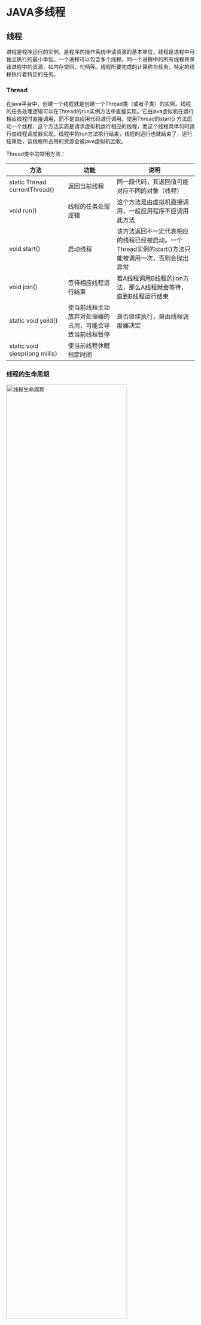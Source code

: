 # JAVA多线程

## 线程
进程是程序运行的实例，是程序向操作系统申请资源的基本单位，线程是进程中可独立执行的最小单位。一个进程可以包含多个线程。同一个进程中的所有线程共享该进程中的资源，如内存空间、句柄等。线程所要完成的计算称为任务，特定的线程执行着特定的任务。

### Thread

在java平台中，创建一个线程就是创建一个Thread类（或者子类）的实例。线程的任务处理逻辑可以在Thread的run实例方法中直接实现。它由java虚拟机在运行相应线程时直接调用，而不是由应用代码进行调用。使用Thread的start() 方法启动一个线程，这个方法实质是请求虚拟机运行相应的线程，而这个线程具体何时运行由线程调度器实现。线程中的run方法执行结束，线程的运行也就结束了，运行结束后，该线程所占用的资源会被java虚拟机回收。

Thread类中的常用方法：

| 方法 | 功能 | 说明 |
|---------------|-----------------|------------------|
| static Thread currentThread() | 返回当前线程 | 同一段代码，其返回值可能对应不同的对象（线程） |
| void run() | 线程的任务处理逻辑 | 这个方法是由虚拟机直接调用，一般应用程序不应调用此方法 |
| void start() | 启动线程 | 该方法返回不一定代表相应的线程已经被启动。一个Thread实例的start()方法只能被调用一次，否则会抛出异常 |
| void join() | 等待相应线程运行结束 | 若A线程调用B线程的jion方法，那么A线程就会等待，直到B线程运行结束 |
| static void yeild() | 使当前线程主动放弃对处理器的占用，可能会导致当前线程暂停 | 是否继续执行，是由线程调度器决定 |
| static void sleep(long millis) | 使当前线程休眠指定时间 | |

### 线程的生命周期

<img src="res/thread-state.jpg" width="80%" alt="线程生命周期">

### 优势与风险

| 优势 | 风险 |
|:-----------------------|---------------------------|
| 提高系统吞吐率 | 线程安全问题，多个线程访问共享数据，可能会出现数据一致性问题 |
| 提高响应性 | 线程活性问题，线程的生命周期中存在多个状态，可能会出现线程死锁、线程饥饿的问题 |
| 充分利用多核 | 上下文切换，增加了系统开销 |
| 最小化对系统资源的使用 | 可靠性，多线程编程一方面有利于可靠性，例如某个线程意外中止，并不影响其他线程， 另一方面，如果线程由于内存泄漏导致虚拟机崩溃而中止，那么进程中所有线程都无法继续运行 |
| 简化程序的结构 |  |

### 竞态
多个线程对共享数据执行读取或者修改操作，执行结果随着执行次序而不同，这种现象称为竞态。

线程安全表现为3个方面，原子性、可见性和有序性
### 原子性
对于设计共享变量访问的操作，若从其执行线程以外的线程来看是不可分割的，那么该操作就是原子操作，相应的称该操作具有原子操作。

```
需要注意的是：
1. 原子操作是针对访问共享变量的操作而言的。
2. 原子操作是从该操作的执行线程以外的线程来描述的，它只有在多线程环境下才有意义。从其他线程来看，该原子操作要么还未发生，要么已经结束，不可能看到中间结果。
```
java中实现原子性有两种方式：一种是使用锁。另一种是利用处理器专门提供的CAS指令。CAS指令实现原子性的方式与锁实现原子性的方式实质是一样的，差别在于锁是在软件这一层实现的，而CAS实在硬件上实现的。

在java中，除long和double类型以外的任何类型的变量的写操作都是原子操作，即对基础类型(long,double除外)和引用类型的变量的写操作都是原子性的。

在32位虚拟机上，double与long两种类型占64位，它们的写操作分两步进行，一步写32位。java语言规范中没有保证其写操作是原子性的，关于在64位虚拟机上的情况参见
[long和double原子操作的讨论](https://www.zhihu.com/question/38816432)。

但是[java规范](https://docs.oracle.com/javase/specs/jls/se8/html/jls-17.html#jls-17.7),特别规定，对于volatile关键字修饰的long/double类型变量的写操作具有原子性。Writes and reads of volatile long and double values are always atomic.

### 可见性
一个线程对共享变量的更新的结果对于读取相应共享变量的线程而言是不可见的。
可见性的问题与计算机存储系统有关。程序中的变量可能会被分配到寄存器，而不是主存中欧你进行存储。每个处理器都有其寄存器，而一个处理器无法读取另一处理器上的寄存器内的内容。因此，如果两个线程所共享的变量被分配到寄存中进行存储，那么可见性问题就会产生。另外即使某个变量是分配到主存中进行存储的，也不能保证该变量的可见性。这是因为处理器对主存的访问并不是直接的，而是通过高速缓存系统进行的。一个处理器上运行的线程对变量的会更新只会更新到该处理器的写缓冲器中，还没有到达该处理器的高速缓存中，更不用说主存了。而一个处理器的写缓冲器中内容无法被另外一个处理器读取，因此另外运行在另外一个处理器上的线程无法看到这个线程对变量的更新。虽然一个处理器的高速缓存中的内容不能被另外一个处理器直接读取，但是一个处理器可以通过缓存一致性协议来读取其他处理器上的数据，并将读取的数据更新到该处理器的高速缓存中。这种一个处理器从其自身处理器缓存以外的存储部件中读取数据并将其更新到该处理器的高速缓存的过程称为缓存同步。相应的称这些存储部件是可同步的，这些部件包括处理器的高速缓存、主内存。缓存同步使得一个处理器可以读取到另外一个处理器上对共享变量做出的更新，及保障了可见性。因此，为了保障可见性，我们必须使一个处理器对共享变量的更新最终被写入到该处理器的高速缓存中或者主存中，这个过换称为冲刷处理器缓存。并且一个处理器在读取共享变量的时候，如果其他处理器在此之前已经更新了该变量，那么该处理器必须从其他处理器的高速缓存或者主存中对相应的共享变量进行缓存同步。这个过程称为刷新处理器缓存。因此，保证可见性是通过更新共享变量的处理器只从刷处理缓存的动作，并使读取共享变量的处理器执行刷新处理器缓存的动作来实现的。

可见性的保障仅仅意味着一个线程能读取到共享变量的相对新值，而不能保证该线程能读取到相应变量的最新值。

java规范中保证，父线程在启动子线程之前对共享变量的修改对子线程来说是可见的。同样，一个线程终止后该线程对共享变量的修改对于调用该线程jion方法的线程也是可见的。

### 有序性

#### 重排序
顺序结构是结构化编程中的一种基本结构，它表示我们希望某个操作必须先于另外一个操作。但是在多核处理器环境下，这种操作是没有保障的：编译器可能改变两个操作的先后顺序；处理器可能不是完全依照程序的目标代码所指定的顺序执行指令；另外，一个处理器上执行多个操作，从其他处理器角度来看其顺序可能与目标代码所指定的顺序不一致。这种现象称为重排序。

重排序分为指令重排序和存储子系统重排序：

| 重排序类型 | 重排序表现 | 重排序来源 |
|-----------|-----------|-----------|
| 指令重排序 | 程序顺序与源代码顺序不一致 | 编译器 |
| 指令重排序 | 执行顺序与程序顺序不一致 | JIT编译器、处理器 |
| 存储子系统重排序 | 源代码、程序和执行顺序这三者一致，但是感知顺序与执行顺序不一致 | 高速缓存、写缓冲器 |

软件和硬件都可能会导致重排序，但并非随意的进行重排序，而是遵循一定的规则，从而给单线程程序制造一种假象——指令是按照源代码顺序执行的。这种假象称为貌似串行语义。貌似串行语义只是从单线程的角度保证重排序后的运行结果不影响程序的正确性。

### 上下文切换
“线程”上下文切换的开销：
1. 操作系统保存和恢复上下文所需要的开销
1. 线程调度器进行线程调度的开销
1. 处理器高速缓存重新加载的开销
1. 上下文切换可能导致真个一级高速缓存中的内容被冲刷

## 线程同步

### 锁
线程安全问题产生的前提是多个线程并发的访问共享变量、共享资源。于是很容易就可以想到一种保障线程安全的方法——将多个线程对共享数据的访问转换为串行访问。锁就是利用这种思路来保障线程安全。

锁的持有线程在其获得锁之后和释放锁之前这段时间内执行的代码称为临界区。因此，共享数据只允许在临界区内访问，临界区一次只能被一个线程执行。

锁具有排他性，即一个锁只能被一个线程持有。这种锁也称为排他锁和互斥锁（mutex）。java中的锁包括内部锁和显示锁。内部锁是通过sychronized关键字实现的，显示锁是通过Lock接口的实现类来实现的。

锁能保护共享数据以实现线程安全，起作用包含：保障原子性、保障可见性、保障有序性。

锁通过互斥保障原子性。锁一次只能被一个线程持有，因此一个线程持有一个锁的时候，其他线程无法获得该锁。这就保证了临界区代码一次只能被一个线程执行。因此，一个线程执行临界区期间没有其他线程能访问相应的共享数据，这使得临界区代码执行的操作具有不可分割的特性，即保证了原子性。

可见性的保障是通过线程写线程处理器缓存和读线程刷新处理器缓存这两动作实现的。在java平台中，锁的获得隐含着刷新处理器缓存这个动作，这使得该线程在执行临界区代码前可以将写线程对共享变量所做的更新同步到该线程执行处理器的高速缓存中；而锁的释放隐含着冲刷处理器缓存这个动作，这使得写线程对共享变量所做的更新操作能被推送发到该线程执行处理器的高速缓存中，从而对读线程可同步。因此，所能保障可见性。

锁的互斥性和可见性的保障结合在一起，可以保障临界区内的代码能够读取到共享数据的最新值。由于锁的互斥性，同一个锁所保护的共享数据一次只能被一个线程访问，因此线程在临界区中所读取到的共享数据的相对新值，同时也是最新之。锁不仅能保证临界区中的代码能读取到共享变量的最新值。对于引用型变量，锁还可以保证临界区中的代码能读取到该变量所引用对象的字段的最新值。这点也可以推广到数组变量，即如果共享变量是数组，那么锁能保证临界区中的代码可以读取到该数组中各个元素的最新值。

锁能保障有序性。写线程在临界区中所执行的一系列操作在读线程所执行的临界区看起来像是完全按照源代码顺序执行的。这是锁对原子性和可见性保障的结果。

在使用时需要注意：
1. 这些线程在访问同一组共享数据的时候必须使用同一个锁
1. 这些线程中的任意一个线程，即使仅仅是读取这组共享数据而没有进行更新的话，也需要在读取时持有相应的锁。

#### 可重入性
一个线程在持有一个锁的时候还能否再次申请该锁。如果一个线程持有一个锁的情况下还能申请该锁，那么就称该锁是可重入的(Reentrant)，否则我们就称该锁为非可重入的。
#### 锁的争用与调度
锁可以被看作是多线程程序访问共享数据时需要的一种排他性的资源。因此，资源的争用、调度的概念对锁也是适用的。Java中锁的调度策略包括公平策略和非公平策略。内部所属于非公平锁，显示锁既支持又支持非公平锁。
#### 锁的粒度
一个锁实例可以保护一个或者多个共享数据。一个锁实例保护的共享数据的数量大小就称为锁的粒度。

### 内部锁：synchronized关键字

synchronized关键字可以修饰方法以及代码块。其修饰的方法称为同步方法。同步方法的方法体就是一个临界区。
```java
public class TickCounter {
    static class Counter implements Runnable {
        private int count=0;

        public void run() { tick(); }
        private void tick() {
            if (count > 100){ count = 0; }
            else { count = count + 1; }
            System.out.println("count: " + count);
        }
    }

    public static void main(String[] args){
        int count = 5;
        Thread[] threads = new Thread[count];
        Counter counter = new Counter();
        for (int i = 0; i < count; i++) {
            threads[i] = new Thread(counter);
        }
        for (int i = 0; i < count; i++) {
            threads[i].start();
        }
    }
}
```
其输出如下：
```
count: 3
count: 5
count: 3
count: 4
count: 4
```
可以看到出现了两个3，两个4，并且每次运行结果都不一样。
在tick()方法前添加sychronized 修饰，则可保证线程安全
```java
private synchronized void tick()
/**output 多次运行结果均一致
count: 1
count: 2
count: 3
count: 4
count: 5
*/
```
可见锁可以保证线程安全（原子性、可见性、有序性）。另一种使用方式：
```java
synchronized (锁句柄){
    //在此代码块中访问共享数据
}
```
上面的tick()方法也可以修改为:
```java
private void tick() {
    synchronized (this) {
        if (count > 100) {
            count = 0;
        } else {
            count = count + 1;
        }
        System.out.println("count: " + count);
    }
}
```
在这例子中，this也可以更换为count(需要注意的是，这里不接受原始类型，需要将int声明为Integer,此外，会有提示信息：此字段没有声明为final字段)

内部锁的调度。java虚拟机为每一个内部锁分配一个入口集，用于记录等待获得相应内部锁的线程。多个线程申请同一个锁的时候，只有一个申请者能成为该锁的持有者，而其他申请者的申请会失败。这些申请失败的线程不会抛出异常，而是会被暂停并被存入相应的入口集中等待再次申请锁的机会。当这些线程申请的锁被其持有者释放的时候，该锁入口集中的任意一个线程将会被唤醒，从而再次得到申请锁的机会。

### 显示锁：Lock接口
 显示锁是java.util.concurrent.locks.Lock接口的实例。该接口对显示锁进行了抽象。其定义如下：
 ```java
    void lock();//获取锁
    void lockInterruptibly() throws InterruptedException;//如果当前线程未被中断，则获取锁
    boolean tryLock();//仅在调用时锁为空闲状态才获取该锁
    boolean tryLock(long time, TimeUnit unit) throws InterruptedException;//如果锁在给定时间内空闲，并且当前线程未被中断，则获取锁
    void unlock();//释放锁
    Condition newCondition();//返回绑定到此Lock实例的新的Condition实例
}
 ```
 使用方法：

 ```java
private final Lock lock = ...;//创建Lock接口实例
...

lock.lock();//申请锁
try{
    //在此对共享数据的访问
    ....
}finally{
    //总是在finally块中释放锁，以避免锁泄漏
    lock.unlock();//释放锁
}
 ```
上面计数的例子，tick()方法也可改为：
```java
private final Lock lock = new ReentrantLock();
private void tick(){
    lock.lock();
    try{
        if(count > 100){count = 0;}
        else {count = count + 1;}
        System.out.println("count:" + count);
    }finally{
        lock.unlock();
    }
}
```

显示锁支持公平锁，也支持非公平锁。公平锁增加了上下文切换的开销，默认情况下使用的是非公平调度策略。


#### 读写锁
读写锁是一种改进性的排他锁。读写锁允许多个线程同时读取共享变量，但是一次只允许一个线程对共享变量进行更新。

读写锁的两种角色：
| | 获得条件 | 排他性 | 作用 |
| 读锁 | 相应的写锁未被任何线程持有 | 对读线程是共享的，对写线程是排他的 | 允许多个读线程同时读取共享变量，并保证读线程读取期间没有其他线程更新共享变量 |
| 写锁 | 该写锁未被其他任何线程持有，并且相应的读锁也未被其他的线程持有 | 对写线程和读线程都是排他的 | 使得写线程以独占的方式访问共享变量 |

使用方法：
```java
public class ReadWriteLockUsage {
    private final ReadWriteLock readWriteLock = new ReentrantReadWriteLock();
    private final Lock readLock = readWriteLock.readLock();
    private final Lock writeLock = readWriteLock.writeLock();

    public void read(){
        readLock.lock();
        try {
            //在此处读取共享变量
        }finally {
            readLock.unlock();
        }
    }

    public void write(){
        writeLock.lock();
        try {
            //在此处读写共享变量
        }finally {
            writeLock.unlock();
        }
    }
}
```
使用方法与显示锁类似，也需要注意锁泄漏问题，需要将释放锁操作放在finally块中。

### 线程同步机制
锁保证可见性是通过两个动作来实现的：刷新处理器缓存和冲刷处理器缓存。对于同一个锁保护的共享数据而言，前一个动作保证了该锁的当前持有线程能够读取到前一个持有线程对这些数据的更新，后一个动作保证了该锁的持有线程对这些数据所做的更新对该锁的后续持有线程可见。

java虚拟机中采用Memory Barrier的技术来实现这两个动作，其作用是禁止编译器、处理器重排序从而保障有序性。它在指令序列中就像是一堵墙，两侧的指令无法穿越。根据Memory Barrier所起的作用可以分为几种：
1. 按照可见性保障来划分，Memory Barrier可以分为加载屏障和存储屏障。加载屏障的作用是刷新处理器缓存，存储屏障的作用是冲刷处理器缓存。java虚拟机uhi在释放锁对应的机器码指令之后插入一条存储屏障，相应的在申请锁对应的指令之后的临界区之前插入一个加载屏障。这样就保证了数据的可见性。
1. 按照有序性保障来分，Memory Barrier可以分为获取屏障和释放屏障。获取屏障的而使用方式是在一个读操作之后插入该屏障，其作用是其作用是禁止该读操作与其后面的任何读写操作之间进行重排序。释放屏障的使用方法是在一个写操作之前插入该内存屏障，其作用是禁止该写操作与其前面的任何读写操作之间进行重排序。Java虚拟机会在申请锁对应的指令之后临界区区开始之前的地方插入一个获取屏障，并在临界区结束之后的地方插入一个释放屏障。

### 锁与重排序
锁机制需要重排序遵循一定的规则才能实现：
* 规则1——临界区的操作不允许被重排序到临界区外
* 规则2——临界区内的操作之间可以被重排序
* 规则3——临界区外的操作之间可以被重排序

这3个规则比较容易理解，规则1是原子性和可见性的保证。规则2和规则3是为了在保证功能的前提下降低对性能的损耗。
* 规则4——锁申请和释放不能被重排序
* 规则5——两个锁申请不能被重排序
* 规则6——两个锁释放不能被重排序

* 规则7——临界区外的操作可以重排序到临界区内

### volatile关键字
volatile关键字表示被修饰的变量值容易变化（被其他线程更新），因而不稳定。这中不稳定性意味着对这种变量的操作都必须从高速缓存或者主存中读取，以读取变量的相对新值。

#### volatile的作用
volatile关键字的作用：保障可见性、保障有序性和保障long/double类型变量读写操作的原子性。

写线程会对volatile变量的写操作产生类似于释放锁的效果。该线程对volatile读操作会产生类似于获得锁的效果。所以，volatile具有保障可见性和有序性的作用。
对于volatile变量的写操作，java虚拟机会在该操作之前插入一个释放屏障，在操作之后插入一个存储屏障。释放屏障禁止了volatile写操作与该操作之前的任何读写操作进行重排序，从而保证了volatile写操作之前的任何读写操作进行重排序，从而保证了volatile写操作之前的任何读、写操作会先于volatile写操作被提交，即其他线程看到写线程对volatile变量的更新，写线程在更新volatile变量之前执行的内存操作的结果对于读线程必然也是可见的。

```
volatile关键字在可见性方面的保障仅仅是保障读线程能读取到共享变量的相对新值。对于引用变量和数组变量，volatile关键字并不能保障读线程能读取到相应对象的字段、元素的相对新值。
```

volatile变量的读写操作不会引起上下文的切换，因此volatile的开销比锁要小。写一个volatile变量会使该操作以及该操作之前的任何写操作的结果对于其他处理器是可同步的，因此，volatile变量的成本介于普通变量的写操作和临界区内进行的写操作之间。读取volatile变量的成本也比临界区内读取变量要低，但是可能比普通变量要高一些。

volatile关键字除了保障long/double型变量的读写的原子性，典型的适用场景如下：
* 使用volatile变量作为状态标志。应用程序的状态由一个线程设置，其他线程会读取该状态并以该状态作为计算依据。
* 使用volatile保障可见性。多个线程共享一个可变状态变量，其中一个线程更新了该变量之后，其他线程在无需加锁的情况下也能看到该更新。
* 使用volatile代替锁。多个线程共享一组可变状态变量的时候，通常我们需要使用锁机制来保障更新操作的原子性，以避免数据不一致的问题。利用volatile变量的写操作具有原子性，我们可以将这一组变量封装成一个对象，那么对这些状态变量的更新操作就可以通过创建一个新的对象并将该对象的引用赋值给相应的引用型变量来实现。在这个过程中，volatile保证了原子性和可见性，从而避免了锁的使用。（组合中的每一个状态变量也需要是volatile变量）
* 开销较低的读－写锁策略.
```java
@ThreadSafe
public class CheesyCounter {
    // Employs the cheap read-write lock trick
    // All mutative operations MUST be done with the 'this' lock held
    @GuardedBy("this") private volatile int value;
    public int getValue() { return value; }
    public synchronized int increment() {return value++;}
}
// 如果用synchronized修饰了setter方法，只能保证setter方法是原子的，
// 也就是写的时候可以把最新值写回主内存，但是调用getter方法但是没有用
// volatile修饰value的话，线程并不会从主内存中读取value的值，只会从线程
// 本地内存中读取线程自己所缓存的这个对象的值。
```
#### CAS和原子变量

#### 对象的初始化安全：final与static
java中的类的初始化实际上采用了延迟加载的技术，即一个类被java虚拟机加载之后，该类的所有静态变量的值仍然是默认值，直到有个线程初次访问该类的任意一个静态变量才使这个类被初始化。

static关键字在多线程环境下有其特殊的含义，它能保证一个线程即使在未使用其他同步机制的情况下也总是可以读取到一个类的静态变量的初始值。但是这种可见性的保证仅限于线程初次读取该变量。如果这个静态变量在相应类初始化完毕后被其他线程更新过，那么一个线程要读取该变量对相对新值仍然需要借助锁，volatile关键字等同步机制。

当一个对下个被发布到其他线程的时候，该对象的所有final字段都是初始化完毕的，即其他线程读取到这些字段的时候所读取到的值都是相应字段的初始值。非final字段则没有这种保障，即这些线程可能读取到的值是相应字段的默认值。

## 线程间同步
### wait / notify
**等待**是指一个线程因其执行目标动作所需的保护条件未满足而被暂停的过程。
**通知**是指一个线程更新了系统状态，使得其他线程所需要的保护条件得以满足的时候唤醒那些被暂停的线程的过程。
在java平台中，wait的使用模板如下：
```java
//在调用wait方法前获得相应对象的内部锁
synchronized (obj){
    while(保护条件不成立){
        //调用wait，暂停当前线程
        obj.wait();
    }
    //代码执行到这里说明保护条件已经满足
    //执行目标动作
    doAction();
}
```

等待线程只有在保护条件不成立的情况下才执行obj.wait()进行等待，即在执行obj.wait()前我们需要进行判断保护条件是否成立。另外等待线程在被唤醒、继续运行到其再次持有相应对象内部锁的过程中，由于其他线程可能抢先获得相应的内部锁并更新了相关共享变量而导致该线程所需要的保护条件又再次不成立，因此，obj.wait()调用返回后我们需要再次判断此时保护条件是否成立。所以，对保护条件的判断以及obj.wait()调用应该放在循环语句中，以确保目标动作只有在保护条件成立的时候才得以执行。

另外，等待线程对目标保护条件的判断以及目标动作的执行必须是一个原子操作，否则可能产生竞态——目标动作被执行前的那一刻其他线程对共享变量的更新又使得保护条件重新不成立。因此，目标动作的执行必须和保护条件的判断以及obj.wait()调用放在一个对象所引导的临界区中。

```
等待线程对保护条件的判断、obj.wait()的调用总是应该放在相应对象所引导的临界区中的一个循环语句中。
等待线程对保护条件的判断、obj.wait()的执行以及目标动作的执行必须放在同一个对象所引导的临界区中。
obj.wait()暂停当前线程所释放的锁只是与该wait方法所属对象的内部锁。当前线程所持有的其他内部锁、显示锁则不会被释放。
```
obj.notify()使用方法如下：
```java
synchronized (obj){
// 更新等待线程的保护条件涉及的共享变量
    updateSharedState();
    //唤醒其他线程
    obj.notify();
}
```
这种方法称为通知方法，有两个要素：更新共享变量、唤醒其他线程。由于一个线程只有在持有一个对象的内部锁的情况下才能执行该对象的notify方法，因此notify调用总是放在相应对象内部锁所引导的临界区中。由于obj.notify()方法要求执行线程必须持有该对象的内部锁，因此，obj.wait()方法在暂停其执行线程的同时必须释放相应的内部锁；否则通知线程无法获得相应的内部锁，也无法执行相应对象的notify()方法来通知等待线程。obj.notify()的执行线程持有相应对象的内部锁只有在obj.notify()调用所在的临界区代码执行结束后才会被释放，而notify()本身并不会将这个内部锁释放。

```
等待线程和通知线程必须调用同一个对象的wait()方法，notify()方法来实现等待和通知。调用一个对象的notify()方法所唤醒的线程进士该对象上任意一个等待线程。notify方法调用应该尽可能得放在靠近临界区结束的地方。
```

内部实现原理：java虚拟机为每一个对象维护一个入口集用于存储申请该对象内部锁的线程。此外，java虚拟机还会为每一个对象维护一个等待集的队列，该队列用于存储该对象上的等待线程。wait将当前暂停并释放相应的内部锁的同时还会把当前线程存入该方法所属对象的等待集中。执行一个对象的notify()方法会使该对象的等待集中的任意一个线程被唤醒。被唤醒的线程依然会停留在相应对象的等待集中，知道该线程再次持有相应内部锁的时候obj.wait()会使当前线程从其所在的等待集移除，接着wait就返回了。

obj.wait(long mils)可以指定一个超时时间。如果被暂停的线程在这个时间内没有被其他线程唤醒，那么java虚拟机会自动唤醒该线程。不过不会抛出特定异常，也不有返回值，以便区分其返回是由于其他线程通知了当前线程还是由于超时等待。

#### notify/wait的开销和问题
* 过早唤醒。假设一组等待/通知线程同步在一个obj上，初始状态下所有的保护条件都不成立，当有一个线程修改了共享变量使得其中一个线程的保护条件得以满足，为了唤醒所有使用该保护条件的等待线程，执行notifyAll()方法，唤醒所有的等待线程。但是只有一部分线程的保护条件得到满足，而其他线程的保护条件依然不满足，所以这些保护条件不满足的线程会继续执行wait()而暂停。这就是过早唤醒的现象，可以使用Condition接口来解决这个问题。
* 信号丢失。如果等待线程在执行wait前没有先判定保护条件是否成立，那么就有可能通知线程在在等待线程进入临界区之前就已经更新了共享变量，使得相应的保护条件成立并进行通知，但是此时等待线程还没有暂停，自然也无所谓唤醒了。另外在应该使用notifyAll()的场景中，却调用了notify。notify唤醒的线程可能不满足保护条件而依旧进入暂停，那么应该被唤醒的线程却没有被唤醒。
* 欺骗性唤醒。等待线程也可能在没有其他线程执行notify/notifyAll的情况下被唤醒。在实践中出现的概率非常低，但是由于操作系统允许这种现象的存在，因此java平台也同样允许这种现象存在。只要我们对保护对象的判断和wait调用行放在一个循环语句中，欺骗性唤醒就不会造成实际影响。
* 上下文切换。等待线程执行wait会导致该线程对相应的内部锁执行两次申请与释放。而锁的申请与释放会导致上下文的切换，另外等待线程从被暂停到唤醒这个过程本身就会导致上下文切换。被唤醒的线程在继续运行时需要再次申请相应对象的内部锁。

#### jion
使当前线程等待目标线程结束之后才能继续运行。join的另一个版本声明如下：
```java
public final void join(long millis) throws InterruptedExexeption
```
join(long)允许我们指定一个超时时间。如果目标线程没有在指定的时间内终止，那么当前线程也会继续运行。

```java
1. public class JoinUsageCase implements Runnable {
2.    public void run() {
3.        print("ss");
4.        try {
5.            Thread.sleep(6000);
6.        } catch (InterruptedException e) {
7.            e.printStackTrace();
8.        }
9.        print("se");
10.    }
11.    private static void print(String msg) {
12.        System.out.print(msg+" ");
13.    }
14.    public static void main(String[] args) throws InterruptedException {
15.        print("ms");
16.        Thread sub = new Thread(new JoinUsageCase());
17.        sub.start();//启动子线程
18.        sub.join(1000);//在主线程中调用子线程的join方法，等待子线程结束再继续执行
19.        print("me");
20.    }
21.}
```
18行及其输出：
| 内容 | 输出 | 说明 |
|------------|-----------|---------------------------------------------------------|
| //sub.join(); | ms me ss se | 主线程不等待子线程，主线程继续执行输出 |
| sub.join(); | ms ss se me | 主线程等待子线程终止才继续执行 |
| sub.join(1000); | ms ss me se | 主线程等待超时，主线程继续运行，所以me在se之前输出 |

### Java条件变量
Condition接口可作为wait/notify的替代品来实现等待通知，它为解决过早唤醒问题提供了支持，并解决了wait不能区分其返回是由于等待超时还是唤醒而导致的问题。Condition接口定义的await方法、signal方法和signalAll方法分别对应于Object的wait、notify和notifyAll。

Lock.newCondition()的返回值就是一个condition实例，因此调用任意一个显示锁实例的newCondition方法可以创建一个相应的Condition实例。Condition.await()/signal()也要求其执行线程持有该创建该Condition实例的显示锁。每个Condition实例内部维护了一个存储等待线程的队列。Condition接口的使用方法与wait/notify方法类似。

应用代码解决过早唤醒问题的方式：在应用代码这一层上建立保护条件与条件变量之间的对应关系，即让使用不同保护条件的等待线程调用不同的条件变量的await方法来实现其等待；并让通知线程在更新了共享变量之后，仅调用了这写设计共享变量保护条件所对应的条件变量的signal/signalAll方法来实现通知。

Condition.awaitUntil(Date deadline)可以用于实现带超时时间的限制的等待，并且该方法的返回值能够区分该方法调用是由于超时返回还是其他线程唤醒而返回。返回true表示此时是由于其他线程唤醒而返回。

### 倒计时协调器：CountDownLatch
CountDownLatch可以用来实现一个或者多个线程等待其他线程完成一组特定的操作之后才继续运行。这组操作称为先决操作。

CountDownLatch内部会维护一个表示未完成的先决操作数量的计数器。CountDownLatch.countDown()没被执行一次就会使相应实例的计数器值减一。CountDownLatch.await()当计数器值不为0时，CountDownLatch.await()的执行线程会被暂停，CountDownLatch.countDown()相当于一个通知方法，它会在计数器值达到0时唤醒相应实例上的所有等待线程。计数器的初始值在构造函数中的参数中指定。

当计数器的值达到0之后，计数器的值不再变化。此时调用countDown()方法不会导致异常的抛出，并且后续执行await的线程也不会被暂停。因此CountDownLatch的使用是一次性的，一个CountDownLatch实例只能实现一次等待和唤醒。

### 栅栏 CyclicBarrier

有时候多个线程需要相互等待对方执行到代码中的某一个地方，这时这些线程才能继续执行。使用CyclicBarrier实现等待的线程称为参与方，参与方只需要执行CyclicBarrier.await()方法就可以实现等待。尽管从应用代码的角度来看，参与方是并发执行CyclicBarrier.await()的，但是，CyclicBarrier内部维护了一个显示锁，这使得其总是可以再所有的参与方法中区分一个最后执行CyclicBarrier.await()线程，该线程则是最后一个线程。除最后一个线程外的任何参与方执行CyclicBarrier.await()都会导致该线程被暂停。最后一个线程执行CyclicBarrier.await()会使得使用CyclicBarrier的所有参与方都被唤醒。而最后一个线程自身并不会被暂停。

与CountDownLatch不同的是，CyclicBarrier实例是可以重复使用的：所有的参与方被唤醒的时候，任何线程再次执行CyclicBarrier.await()又会被暂停，直到这些线程中的最后一个线程执行了CyclicBarrier.await()。

内部实现：
CyclicBarrier内部使用了一个条件变量trip来实现等待/通知。CyclicBarrier内部实现了分代的概念用于表示CyclicBarrier的实例是可以重复使用的。除最后一个线程外的任何一个参与方都相当于一个等待线程，这些等待线程所使用的保护条件是当前分代内尚未执行await方法的参与方个数为0.当前分代的初始状态是参与方的总数。

典型应用场景：
* 使迭代算法并行化。在并发化的迭代算法中，迭代操作是由多个工作者线程并行执行的。CyclicBarrier可以用来实现的执行迭代操作的任何一个工作者线程必须等待其他工作者线程也完成当前迭代操作的情况下才继续下一轮困=的迭代操作。以便形成迭代操作的中间结果作为下一代迭代输出的基础。
* 在测试代码中模拟高并发。

### 生产者消费者模式

| Queue | 适用场景 | 实现机制 | 特点 |
|--------------------|------------------------|---------------------|--------------------------|
| ArrayBlockingQueue | 有界队列，具有反馈效果,在并发度低的条件下使用 | 内部使用数组作为存储空间，使用一个锁保证线程安全性 | 数组的大小是预先分配的，不会因此增加GC负担<br> 出队列与入队列使用的是同一个锁，可能导致锁的高争用与较多的上下文切换<br> 支持公平调度和非公平调度 |
| LinkedBlockingQueue | 有界队列，作用同上，在并发度高的条件下使用 | 内部使用链表，使用两个锁保证线程安全，计数使用AtomicInteger | 使用两个锁，争用下降但是GC负担增加 <br> 仅支持非公平调度 |
|SysnchronousQueue | 消费者能力与生产者能力差不多的情况下使用，要求生产一个消费一个 | 内部不维护元素的存储空间 | 性能低，使用范围小 |
| PipedOutputStream <br> PipedInputStream | 线程间的直接输出与输入 | 内部维护了一个byte数组作为循环缓冲区 | 一个线程的输出可以作为另外一个线程的输入，而不用借助文件、数据库、网络连接等数据交换中介 |

使用无界队列作为传输通道时往往需要借助Semaphore控制生产者的速率。Semaphore相当于能够对应用程序访问虚拟资源的并发程度进行控制的配额调度器。Semaphore.acquire()用于申请配额，Semaphore.release()用于返还配额，Semaphore.release()调用总是放在finally块中。Semaphore.acquire()和Semaphore.release()总是配对使用的，这点需要应用代码来确保。Semaphore对配额的调度支持公平调度也支持非公平调度。

缓冲是一种常见的数据传递技术，缓冲区相当于数据源与数据使用方之间的数据容器。在多线程环境下，可以使用两个或者更多的缓冲区来实现数据从数据源到数据使用方的移动。其中一个缓冲区填充满来自数据源的数据之后可以被数据使用方消费，另外一个缓冲区则可以用来填充来自数据源新的数据。这里负责填充缓冲区的是一个线程，而使用已填充完毕的另外一个缓冲区的则是另外一个线程（消费者线程）。因此，当消费者线程消费一个已填充的缓冲区时，另一个缓冲区可以由生产者线程填充，从而实现了数据生产与消费的并发，这种技术就称为双缓冲。

### 线程中断机制

java线程中断机制相当于Java线程与线程间协作的一套协议框架：发起线程通过Thread.interrupt()调用给目标线程发送中断，这相当于将目标线程的线程中断标记为true；发起线程给目标线程发送中断所导致的结果取决于目标线程对中断的响应方式。给目标线程发送中断还能产生唤醒目标线程的效果。

## 保障线程安全的设计

### java运行时存储空间
Java内存中，堆空间和非堆空间是线程共享的，而栈空间是线程私有空间。其详细描述参见《java虚拟机》。那么存放在栈空间的数据就是线程安全的。

### 无状态对象
对象是操作和数据的封装。对象包含的数据就称为该对象的状态。无状态对象不包含任何实例变量，且不包含任何静态变量或者其包含的静态变量都是只读的。

一个线程执行无状态对象的任意一个方法来完成某个计算时，该计算的瞬时状态仅体现在局部变量和只有当前执行线程能够访问该无状态对象的状态上。因此，一个线程执行无状态对象的任何方法都不会对其他线程产生影响。

### 不可变对象
创建之后就不可改变的对象。
严格条件下的不可变对象的条件：
1. 类本身使用final修饰，这是为了防止通过创建子类来改变其定义的行为。
1. 所有字段都是用final修饰的：使用final修饰不仅仅是从语义上说明被修饰字段值不可改变，更重要的是这个语义在多线程环境下保证了被修饰字段的初始化安全
1. 对象在此初始化过程中没有逸出：防止其他类在对象初始化过程中修改其值
1. 任何字段，若引用了其他状态可变的对象（集合、数组），则这些字段必须是private修饰的，并且这些字段值不能对外暴露。

使用场景：
1. 被建模对象的状态变化不频繁。
1. 同时对一组相关的数据进行读写，因此需要保证原子性。
1. 使用不可变对象作为安全可靠的Map键。

### 线程持有对象
多个线程需要共享同一个非线程安全对象，那么我们往往需要借助锁来保证线程安全。如果一个实例只能被一个线程访问的对象就称为线程持有对象，这类对象不需要共享，那么就无所谓安全性了。

使用场景
1. 需要使用非线程安全对象，但又不希望因此引入锁。
1. 使用线程安全对象，但希望避免其使用锁
1. 隐式参数传递。线程持有对象在一个具体的线程中，它是全局可见的，一个类的方法中设置的线程持有对象对该方法调用的任何其他方法都是可见的。这就可以形成隐式传递的效果。
1. 特定于线程的单例模式。

### 装饰器模式
为非线程安全的对象创建一个相应的线程安全的外包装对象。

### 并发集合

| 非线程安全类 | 并发集合类 | 遍历的实现形式 |
|-----------------|-----------------|-----------------|
| ArrayList | CopyOnWriteArrayList | 快照  |
| HashSet | CopyOnWriteSet | 快照 |
| LinkedList | ConcurrentLinkedList | 准实时 |
| HashMap | ConcurrentHashMap | 准实时 |
| TreeMap | ConcurrentSkipListMap | 准实时 |
| TreeSet | ConcurrentSkipListSet | 准实时 |

快照：在Iterator实例被创建的那一刻待遍历对象内部结构的一个只读副本，反映了待便利集合某一时刻的状态。

准时时：遍历操作不是针对对象副本进行的，又不会借助锁来保证线程安全，从而使得遍历操作可以与更新操作并发进行。遍历过程中可能会被修改。

## 线程管理
### 线程的未捕获异常与监控
如果线程的run方法抛出异常未被捕获的异常，那么随着run方法的退出，相应的线程也提前终止。对于这种异常终止，可以使用uncaughtException(Thread t, Throwable e)来捕获异常做出补救。

### 线程池
生产者与消费者模式的一个具体例子。能摊销线程的创建、启动与销毁的开销，并在一定程度上减少线程调度的开销。
